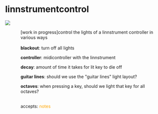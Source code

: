 
<a name=linnstrumentcontrol></a><br>
# <b>linnstrumentcontrol</b>
<img src="../images/linnstrumentcontrol.png"><br>
<div style="display:inline-block;margin-left:50px;">
[work in progress]control the lights of a linnstrument controller in various ways<br/><br/>
<b>blackout</b>: turn off all lights<br>

<b>controller</b>: midicontroller with the linnstrument<br>

<b>decay</b>: amount of time it takes for lit key to die off<br>

<b>guitar lines</b>: should we use the "guitar lines" light layout?<br>

<b>octaves</b>: when pressing a key, should we light that key for all octaves?<br>

<br>accepts: <font color=orange>notes</font> <br></div>
